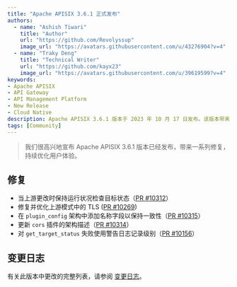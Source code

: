 ```yaml
---
title: "Apache APISIX 3.6.1 正式发布"
authors:
  - name: "Ashish Tiwari"
    title: "Author"
    url: "https://github.com/Revolyssup"
    image_url: "https://avatars.githubusercontent.com/u/43276904?v=4"
  - name: "Traky Deng"
    title: "Technical Writer"
    url: "https://github.com/kayx23"
    image_url: "https://avatars.githubusercontent.com/u/39619599?v=4"
keywords:
- Apache APISIX
- API Gateway
- API Management Platform
- New Release
- Cloud Native
description: Apache APISIX 3.6.1 版本于 2023 年 10 月 17 日发布。该版本带来了一系列修复。
tags: [Community]
---
```


> 我们很高兴地宣布 Apache APISIX 3.6.1 版本已经发布，带来一系列修复，持续优化用户体验。

<!--truncate-->

## 修复

- 当上游更改时保持运行状况检查目标状态（[PR #10312](https://github.com/apache/apisix/pull/10312)）
- 修复并优化上游模式中的 TLS ([PR #10269](https://github.com/apache/apisix/pull/10269))
- 在 `plugin_config` 架构中添加名称字段以保持一致性（[PR #10315](https://github.com/apache/apisix/pull/10315)）
- 更新 `cors` 插件的架构描述（[PR #10314](https://github.com/apache/apisix/pull/10314)）
- 对 `get_target_status` 失败使用警告日志记录级别（[PR #10156](https://github.com/apache/apisix/pull/10156)）

## 变更日志

有关此版本中更改的完整列表，请参阅 [变更日志](https://github.com/apache/apisix/blob/master/CHANGELOG.md#361)。
